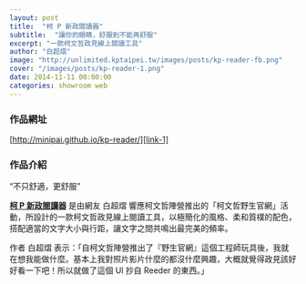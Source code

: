 ```yaml
---
layout: post
title:  "柯 P 新政閱讀器"
subtitle:  "讓你的眼睛，舒服到不能再舒服"
excerpt: "一款柯文哲政見線上閱讀工具"
author: "白超熠"
image: "http://unlimited.kptaipei.tw/images/posts/kp-reader-fb.png"
cover: "/images/posts/kp-reader-1.png"
date: 2014-11-11 00:00:00
categories: showroom web
---
```


[link-1]:http://minipai.github.io/kp-reader/
[link-2]:http://minipai.tumblr.com/post/95863472192/p

### 作品網址
[http://minipai.github.io/kp-reader/][link-1]

### 作品介紹

<q class="right">不只舒適，更舒服</q>

<strong>[柯 P 新政閱讀器][link-1]</strong> 是由網友 白超熠 響應柯文哲陣營推出的「柯文哲野生官網」活動，所設計的一款柯文哲政見線上閱讀工具，以極簡化的風格、柔和質樸的配色，搭配適當的文字大小與行距，讓文字之間共鳴出最完美的頻率。

作者 白超熠 表示：「自柯文哲陣營推出了『野生官網』這個工程師玩具後，我就在想我能做什麼。基本上我對照片影片什麼的都沒什麼興趣，大概就覺得政見該好好看一下吧！所以就做了這個 UI 抄自 Reeder 的東西。」
